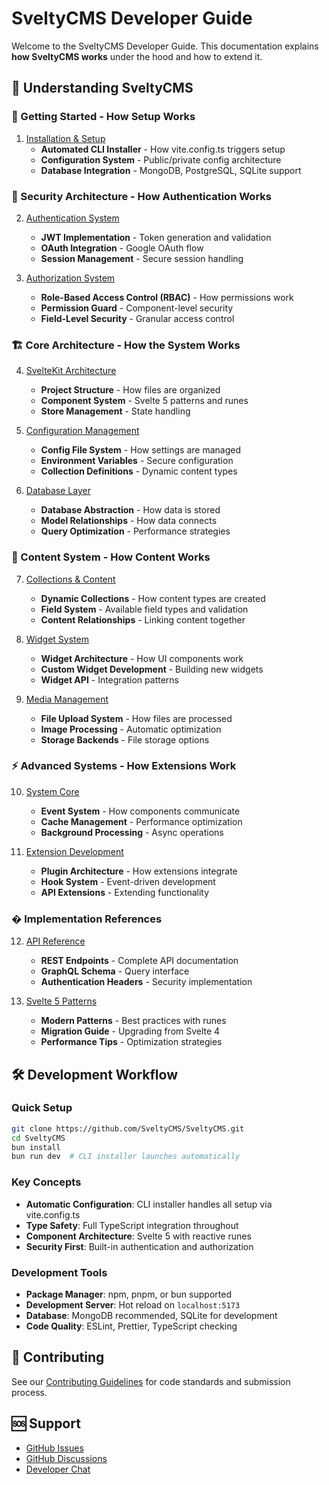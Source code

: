 # SveltyCMS Developer Guide

Welcome to the SveltyCMS Developer Guide. This documentation explains **how SveltyCMS works** under the hood and how to extend it.

## 🎯 Understanding SveltyCMS

### 🚀 Getting Started - How Setup Works

1. [Installation & Setup](./00_Installation/README.md)
   - **Automated CLI Installer** - How vite.config.ts triggers setup
   - **Configuration System** - Public/private config architecture
   - **Database Integration** - MongoDB, PostgreSQL, SQLite support

### 🔐 Security Architecture - How Authentication Works

2. [Authentication System](./01_Authentication/README.md)
   - **JWT Implementation** - Token generation and validation
   - **OAuth Integration** - Google OAuth flow
   - **Session Management** - Secure session handling

3. [Authorization System](./02_Authorization/README.md)
   - **Role-Based Access Control (RBAC)** - How permissions work
   - **Permission Guard** - Component-level security
   - **Field-Level Security** - Granular access control

### 🏗️ Core Architecture - How the System Works

4. [SvelteKit Architecture](./03_Code_Structure/README.md)
   - **Project Structure** - How files are organized
   - **Component System** - Svelte 5 patterns and runes
   - **Store Management** - State handling

5. [Configuration Management](./04_Config/README.md)
   - **Config File System** - How settings are managed
   - **Environment Variables** - Secure configuration
   - **Collection Definitions** - Dynamic content types

6. [Database Layer](./06_Database/README.md)
   - **Database Abstraction** - How data is stored
   - **Model Relationships** - How data connects
   - **Query Optimization** - Performance strategies

### 🧩 Content System - How Content Works

7. [Collections & Content](./05_Collections/README.md)
   - **Dynamic Collections** - How content types are created
   - **Field System** - Available field types and validation
   - **Content Relationships** - Linking content together

8. [Widget System](./07_Widgets/README.md)
   - **Widget Architecture** - How UI components work
   - **Custom Widget Development** - Building new widgets
   - **Widget API** - Integration patterns

9. [Media Management](./08_Media/README.md)
   - **File Upload System** - How files are processed
   - **Image Processing** - Automatic optimization
   - **Storage Backends** - File storage options

### ⚡ Advanced Systems - How Extensions Work

10. [System Core](./09_System/README.md)
    - **Event System** - How components communicate
    - **Cache Management** - Performance optimization
    - **Background Processing** - Async operations

11. [Extension Development](./12_Extensions/README.md)
    - **Plugin Architecture** - How extensions integrate
    - **Hook System** - Event-driven development
    - **API Extensions** - Extending functionality

### � Implementation References

12. [API Reference](./API_User_Token_Management.md)
    - **REST Endpoints** - Complete API documentation
    - **GraphQL Schema** - Query interface
    - **Authentication Headers** - Security implementation

13. [Svelte 5 Patterns](./Svelte5_Patterns.md)
    - **Modern Patterns** - Best practices with runes
    - **Migration Guide** - Upgrading from Svelte 4
    - **Performance Tips** - Optimization strategies

## 🛠️ Development Workflow

### Quick Setup

```bash
git clone https://github.com/SveltyCMS/SveltyCMS.git
cd SveltyCMS
bun install
bun run dev  # CLI installer launches automatically
```

### Key Concepts

- **Automatic Configuration**: CLI installer handles all setup via vite.config.ts
- **Type Safety**: Full TypeScript integration throughout
- **Component Architecture**: Svelte 5 with reactive runes
- **Security First**: Built-in authentication and authorization

### Development Tools

- **Package Manager**: npm, pnpm, or bun supported
- **Development Server**: Hot reload on `localhost:5173`
- **Database**: MongoDB recommended, SQLite for development
- **Code Quality**: ESLint, Prettier, TypeScript checking

## 🤝 Contributing

See our [Contributing Guidelines](../../CONTRIBUTING.md) for code standards and submission process.

## 🆘 Support

- [GitHub Issues](https://github.com/SveltyCMS/SveltyCMS/issues)
- [GitHub Discussions](https://github.com/SveltyCMS/SveltyCMS/discussions)
- [Developer Chat](https://discord.gg/sveltycms)
